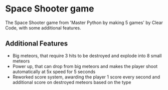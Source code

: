 # Space Shooter game
The Space Shooter game from 'Master Python by making 5 games' by Clear Code, with some additional features. 

## Additional Features
- Big meteors, that require 3 hits to be destroyed and explode into 8 small meteors
- Power up, that can drop from big meteors and makes the player shoot automatically at 5x speed for 5 seconds
- Reworked score system, awarding the player 1 score every second and additional score on destroyed meteors based on the type

